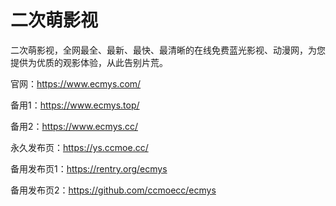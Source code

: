# 二次萌影视
二次萌影视，全网最全、最新、最快、最清晰的在线免费蓝光影视、动漫网，为您提供为优质的观影体验，从此告别片荒。

官网：https://www.ecmys.com/

备用1：https://www.ecmys.top/

备用2：https://www.ecmys.cc/



永久发布页：https://ys.ccmoe.cc/

备用发布页1：https://rentry.org/ecmys

备用发布页2：https://github.com/ccmoecc/ecmys
